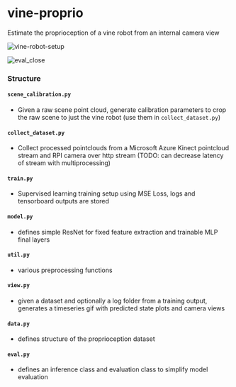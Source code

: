 # vine-proprio
Estimate the proprioception of a vine robot from an internal camera view

![vine-robot-setup](https://github.com/raghavauppuluri13/vine-proprio/assets/41026849/cdf8aa1e-53c0-4d9a-ad3a-12a831838bd0)

![eval_close](https://github.com/raghavauppuluri13/vine-proprio/assets/41026849/e6edfdb9-36bf-498b-a285-a9fe18b6bb1e)


### Structure

#### `scene_calibration.py`
- Given a raw scene point cloud, generate calibration parameters to crop the raw scene to just the vine robot (use them in `collect_dataset.py`)
#### `collect_dataset.py`
- Collect processed pointclouds from a Microsoft Azure Kinect pointcloud stream and RPI camera over http stream (TODO: can decrease latency of stream with multiprocessing)
#### `train.py`
- Supervised learning training setup using MSE Loss, logs and tensorboard outputs are stored
#### `model.py`
- defines simple ResNet for fixed feature extraction and trainable MLP final layers 
#### `util.py`
- various preprocessing functions
#### `view.py`
- given a dataset and optionally a log folder from a training output, generates a timeseries gif with predicted state plots and camera views
#### `data.py`
- defines structure of the proprioception dataset
#### `eval.py`
- defines an inference class and evaluation class to simplify model evaluation
